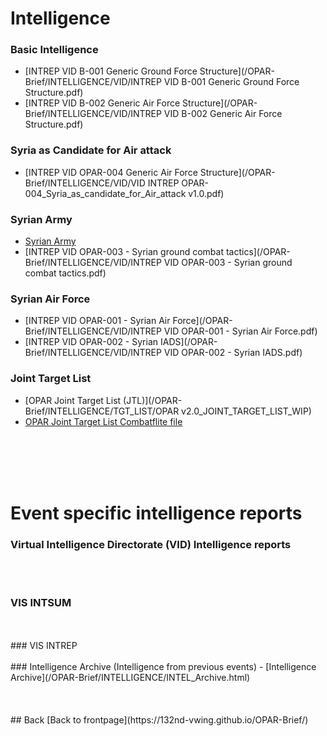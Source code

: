 # Intelligence


### Basic Intelligence
- [INTREP VID B-001 Generic Ground Force Structure](/OPAR-Brief/INTELLIGENCE/VID/INTREP VID B-001 Generic Ground Force Structure.pdf)
- [INTREP VID B-002 Generic Air Force Structure](/OPAR-Brief/INTELLIGENCE/VID/INTREP VID B-002 Generic Air Force Structure.pdf)


### Syria as Candidate for Air attack
- [INTREP VID OPAR-004 Generic Air Force Structure](/OPAR-Brief/INTELLIGENCE/VID/VID INTREP OPAR-004_Syria_as_candidate_for_Air_attack v1.0.pdf)


### Syrian Army
- [Syrian Army](/OPAR-Brief/INTELLIGENCE/Syrian_Army.html)
- [INTREP VID OPAR-003 - Syrian ground combat tactics](/OPAR-Brief/INTELLIGENCE/VID/INTREP VID OPAR-003 - Syrian ground combat tactics.pdf)



### Syrian Air Force
- [INTREP VID OPAR-001 - Syrian Air Force](/OPAR-Brief/INTELLIGENCE/VID/INTREP VID OPAR-001 - Syrian Air Force.pdf)
- [INTREP VID OPAR-002 - Syrian IADS](/OPAR-Brief/INTELLIGENCE/VID/INTREP VID OPAR-002 - Syrian IADS.pdf)




### Joint Target List
- [OPAR Joint Target List (JTL)](/OPAR-Brief/INTELLIGENCE/TGT_LIST/OPAR v2.0_JOINT_TARGET_LIST_WIP)
- [OPAR Joint Target List Combatflite file](/OPAR-Brief/INTELLIGENCE/TGT_LIST/OPAR_VIS_JOINT_TARGET_LIST_OVERLAY)

<br>
<br>
<br>
<br>

# Event specific intelligence reports

### Virtual Intelligence Directorate (VID) Intelligence reports

<br>
<br>

### VIS INTSUM

<br>
<br>
### VIS INTREP

<br>
<br>
### Intelligence Archive (Intelligence from previous events)
- [Intelligence Archive](/OPAR-Brief/INTELLIGENCE/INTEL_Archive.html)
<br>
<br>
<br>
<br>
## Back
[Back to frontpage](https://132nd-vwing.github.io/OPAR-Brief/)